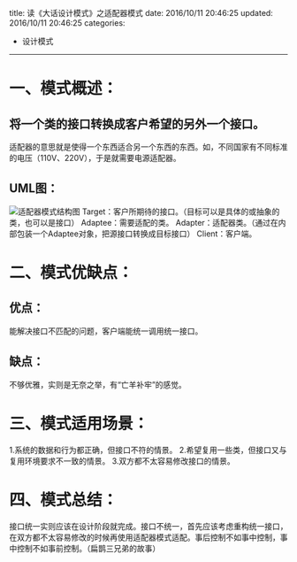 title: 读《大话设计模式》之适配器模式
date: 2016/10/11 20:46:25
updated: 2016/10/11 20:46:25
categories:
- 设计模式
---
# 一、模式概述：
## 将一个类的接口转换成客户希望的另外一个接口。
适配器的意思就是使得一个东西适合另一个东西的东西。如，不同国家有不同标准的电压（110V、220V），于是就需要电源适配器。
## UML图：

![适配器模式结构图](http://upload-images.jianshu.io/upload_images/3828003-93bbb19697c1ba95.png?imageMogr2/auto-orient/strip%7CimageView2/2/w/1240)
Target：客户所期待的接口。（目标可以是具体的或抽象的类，也可以是接口）
Adaptee：需要适配的类。
Adapter：适配器类。（通过在内部包装一个Adaptee对象，把源接口转换成目标接口）
Client：客户端。

# 二、模式优缺点：
## 优点：
能解决接口不匹配的问题，客户端能统一调用统一接口。
## 缺点：
不够优雅，实则是无奈之举，有“亡羊补牢”的感觉。
# 三、模式适用场景：
1.系统的数据和行为都正确，但接口不符的情景。
2.希望复用一些类，但接口又与复用环境要求不一致的情景。
3.双方都不太容易修改接口的情景。
# 四、模式总结：

接口统一实则应该在设计阶段就完成。接口不统一，首先应该考虑重构统一接口，在双方都不太容易修改的时候再使用适配器模式适配。事后控制不如事中控制，事中控制不如事前控制。（扁鹊三兄弟的故事）